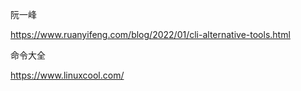 阮一峰

https://www.ruanyifeng.com/blog/2022/01/cli-alternative-tools.html

命令大全

https://www.linuxcool.com/
